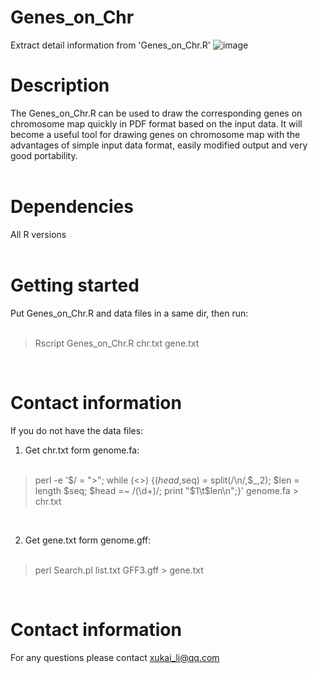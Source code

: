 # Genes_on_Chr
Extract detail information from 'Genes_on_Chr.R'
![image](https://github.com/xukaili/Genes_on_Chr/blob/master/Genes_on_Chr_plot.png)

# Description
The Genes_on_Chr.R can be used to draw the corresponding genes on chromosome map quickly in PDF format based on the input data. It will become a useful tool for drawing genes on chromosome map with the advantages of simple input data format, easily modified output and very good portability.</br></br>

# Dependencies
All R versions</br></br>

# Getting started
Put Genes_on_Chr.R and data files in a same dir, then run:</br></br>
>  Rscript  Genes_on_Chr.R  chr.txt  gene.txt</br>
</br>

# Contact information
If you do not have the data files:</br>
1. Get chr.txt form genome.fa:</br></br>
>  perl -e '$/ = ">"; while (<>) {($head,$seq) = split(/\n/,$_,2); $len = length $seq; $head =~ /(\d+)/; print "$1\t$len\n";}'  genome.fa > chr.txt</br>
</br>

2. Get gene.txt form genome.gff:</br></br>
>  perl    Search.pl    list.txt    GFF3.gff    >    gene.txt</br>
</br>

# Contact information
For any questions please contact xukai_li@qq.com</br>
